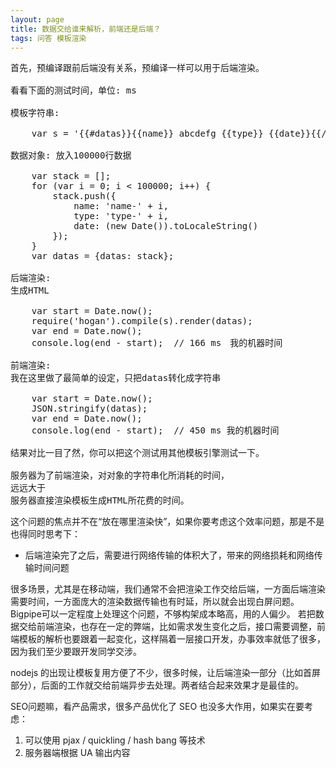 ```yaml
---
layout: page
title: 数据交给谁来解析，前端还是后端？
tags: 问答 模板渲染
---
```


<pre>
首先，预编译跟前后端没有关系，预编译一样可以用于后端渲染。

看看下面的测试时间，单位: ms

模板字符串:

    var s = '{{#datas}}{{name}} abcdefg {{type}} {{date}}{{/datas}}';
    
数据对象: 放入100000行数据

    var stack = [];
    for (var i = 0; i < 100000; i++) {
        stack.push({
            name: 'name-' + i,
            type: 'type-' + i,
            date: (new Date()).toLocaleString()
        });
    }
    var datas = {datas: stack};
    
后端渲染:
生成HTML

    var start = Date.now();
    require('hogan').compile(s).render(datas);
    var end = Date.now();
    console.log(end - start);  // 166 ms　我的机器时间
    
前端渲染:
我在这里做了最简单的设定，只把datas转化成字符串

    var start = Date.now();
    JSON.stringify(datas);
    var end = Date.now();
    console.log(end - start);  // 450 ms 我的机器时间
    
结果对比一目了然，你可以把这个测试用其他模板引擎测试一下。

服务器为了前端渲染，对对象的字符串化所消耗的时间，
远远大于　
服务器直接渲染模板生成HTML所花费的时间。
</pre>

这个问题的焦点并不在“放在哪里渲染快”，如果你要考虑这个效率问题，那是不是也得同时思考下：

- 后端渲染完了之后，需要进行网络传输的体积大了，带来的网络损耗和网络传输时间问题

很多场景，尤其是在移动端，我们通常不会把渲染工作交给后端，一方面后端渲染需要时间，一方面庞大的渲染数据传输也有时延，所以就会出现白屏问题。Bigpipe可以一定程度上处理这个问题，不够构架成本略高，用的人偏少。
若把数据交给前端渲染，也存在一定的弊端，比如需求发生变化之后，接口需要调整，前端模板的解析也要跟着一起变化，这样隔着一层接口开发，办事效率就低了很多，因为我们至少要跟开发同学交涉。

nodejs 的出现让模板复用方便了不少，很多时候，让后端渲染一部分（比如首屏部分），后面的工作就交给前端异步去处理。两者结合起来效果才是最佳的。

SEO问题嘛，看产品需求，很多产品优化了 SEO 也没多大作用，如果实在要考虑：

1. 可以使用 pjax / quickling / hash bang 等技术
2. 服务器端根据 UA 输出内容
